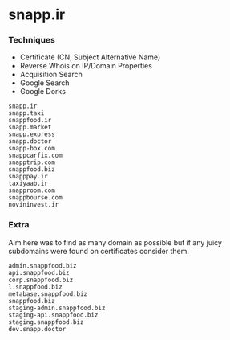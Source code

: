 
# snapp.ir
### Techniques
- Certificate (CN, Subject Alternative Name)
- Reverse Whois on IP/Domain Properties
- Acquisition Search
- Google Search 
- Google Dorks

```
snapp.ir
snapp.taxi
snappfood.ir
snapp.market
snapp.express
snapp.doctor
snapp-box.com
snappcarfix.com
snapptrip.com
snappfood.biz
snapppay.ir
taxiyaab.ir
snapproom.com
snappbourse.com
novininvest.ir
```

### Extra
Aim here was to find as many domain as possible but if any juicy subdomains were found on certificates consider them.
```
admin.snappfood.biz
api.snappfood.biz
corp.snappfood.biz 
l.snappfood.biz
metabase.snappfood.biz 
snappfood.biz
staging-admin.snappfood.biz
staging-api.snappfood.biz 
staging.snappfood.biz
dev.snapp.doctor
```

